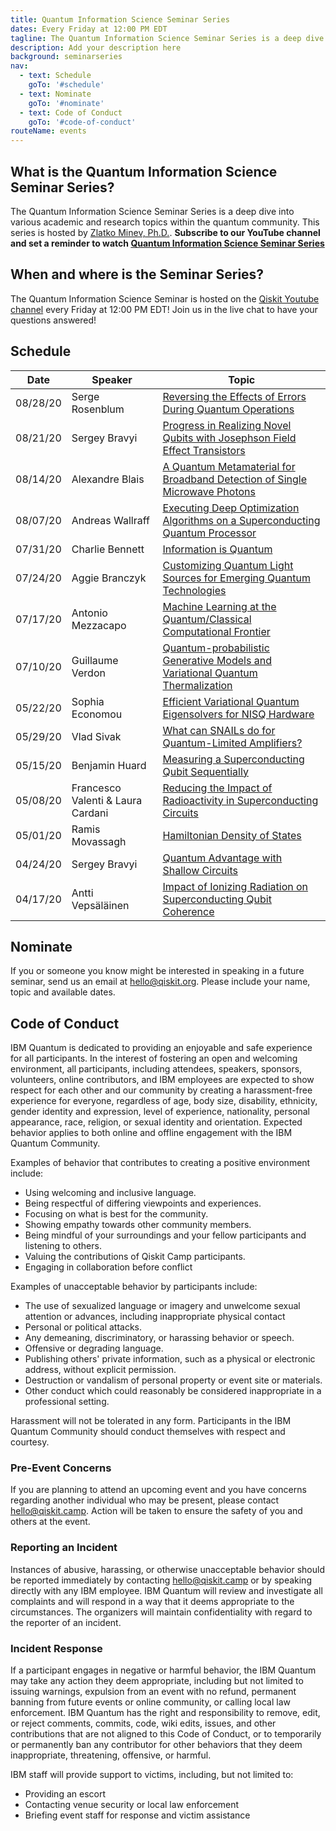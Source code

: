 ```yaml
---
title: Quantum Information Science Seminar Series
dates: Every Friday at 12:00 PM EDT
tagline: The Quantum Information Science Seminar Series is a deep dive into various academic and research topics within the quantum community. 
description: Add your description here
background: seminarseries
nav:
  - text: Schedule
    goTo: '#schedule'
  - text: Nominate
    goTo: '#nominate'
  - text: Code of Conduct
    goTo: '#code-of-conduct'
routeName: events
---
```


## What is the Quantum Information Science Seminar Series?
The Quantum Information Science Seminar Series is a deep dive into various academic and research topics within the quantum community. This series is hosted by [Zlatko Minev, Ph.D.](https://twitter.com/zlatko_minev). **Subscribe to our YouTube channel and set a reminder to watch [Quantum Information Science Seminar Series](https://www.youtube.com/watch?v=7dfw8k2p1to&feature=youtu.be)**

## When and where is the Seminar Series?
The Quantum Information Science Seminar is hosted on the [Qiskit Youtube channel](https://www.youtube.com/watch?v=1JT3ei4CXgM&list=PLOFEBzvs-Vvr0uEoGFo08n4-WrM_8fft2) every Friday at 12:00 PM EDT! Join us in the live chat to have your questions answered! 

## Schedule

|   Date   |       Speaker      | Topic | 
|   ----   |       -------      | ----- |
| 08/28/20 |   Serge Rosenblum    | [Reversing the Effects of Errors During Quantum Operations](https://youtu.be/Pidnhi_nOC4?list=PLOFEBzvs-Vvr0uEoGFo08n4-WrM_8fft2)|
| 08/21/20 |   Sergey Bravyi    | [Progress in Realizing Novel Qubits with Josephson Field Effect Transistors](https://youtu.be/tKU-dla3jI0?list=PLOFEBzvs-Vvr0uEoGFo08n4-WrM_8fft2)|
| 08/14/20 |   Alexandre Blais   | [A Quantum Metamaterial for Broadband Detection of Single Microwave Photons](https://youtu.be/1JT3ei4CXgM?list=PLOFEBzvs-Vvr0uEoGFo08n4-WrM_8fft2)|
| 08/07/20 |   Andreas Wallraff    | [Executing Deep Optimization Algorithms on a Superconducting Quantum Processor](https://youtu.be/SDPwfg0MBqc?list=PLOFEBzvs-Vvr0uEoGFo08n4-WrM_8fft2)|
| 07/31/20 |   Charlie Bennett    | [Information is Quantum](https://youtu.be/rslt-LwtDK4?list=PLOFEBzvs-Vvr0uEoGFo08n4-WrM_8fft2)|
| 07/24/20 |   Aggie Branczyk    | [Customizing Quantum Light Sources for Emerging Quantum Technologies](https://youtu.be/_rky-bqrlDo?list=PLOFEBzvs-Vvr0uEoGFo08n4-WrM_8fft2)|
| 07/17/20 |   Antonio Mezzacapo | [Machine Learning at the Quantum/Classical Computational Frontier](https://youtu.be/dtLjvGqPoVM?list=PLOFEBzvs-Vvr0uEoGFo08n4-WrM_8fft2)|
| 07/10/20 |   Guillaume Verdon | [Quantum-probabilistic Generative Models and Variational Quantum Thermalization](https://youtu.be/sS5ovtbXDGQ?list=PLOFEBzvs-Vvr0uEoGFo08n4-WrM_8fft2)|
| 05/22/20 |   Sophia Economou  | [Efficient Variational Quantum Eigensolvers for NISQ Hardware](https://youtu.be/ptb5xdoXlsA?list=PLOFEBzvs-Vvr0uEoGFo08n4-WrM_8fft2)|
| 05/29/20 |   Vlad Sivak       | [What can SNAILs do for Quantum-Limited Amplifiers?](https://youtu.be/HnF7iGA0H-0?list=PLOFEBzvs-Vvr0uEoGFo08n4-WrM_8fft2)|
| 05/15/20 |   Benjamin Huard   | [Measuring a Superconducting Qubit Sequentially](https://youtu.be/8XMfxOxbKGg?list=PLOFEBzvs-Vvr0uEoGFo08n4-WrM_8fft2)|
| 05/08/20 |   Francesco Valenti & Laura Cardani    | [Reducing the Impact of Radioactivity in Superconducting Circuits](https://youtu.be/Q8QJch6_M7I?list=PLOFEBzvs-Vvr0uEoGFo08n4-WrM_8fft2&t=2)|
| 05/01/20 |  Ramis Movassagh   | [Hamiltonian Density of States](https://youtu.be/yAqb6AsELek?list=PLOFEBzvs-Vvr0uEoGFo08n4-WrM_8fft2&t=2)|
| 04/24/20 |   Sergey Bravyi    | [Quantum Advantage with Shallow Circuits](https://youtu.be/uwZjUI5eKAk?list=PLOFEBzvs-Vvr0uEoGFo08n4-WrM_8fft2&t=24)|
| 04/17/20 | Antti Vepsäläinen  | [Impact of Ionizing Radiation on Superconducting Qubit Coherence](https://www.youtube.com/watch?v=iKgysY097Ok&list=PLOFEBzvs-Vvr0uEoGFo08n4-WrM_8fft2&t=355s)|
  
## Nominate

If you or someone you know might be interested in speaking in a future seminar, send us an email at hello@qiskit.org. Please include your name, topic and available dates. 
   
## Code of Conduct

IBM Quantum is dedicated to providing an enjoyable and safe experience for all participants. In the interest of fostering an open and welcoming environment, all participants, including attendees, speakers, sponsors, volunteers, online contributors, and IBM employees are expected to show respect for each other and our community by creating a harassment-free experience for everyone, regardless of age, body size, disability, ethnicity, gender identity and expression, level of experience, nationality, personal appearance, race, religion, or sexual identity and orientation. Expected behavior applies to both online and offline engagement with the IBM Quantum Community.

Examples of behavior that contributes to creating a positive environment include:

- Using welcoming and inclusive language.
- Being respectful of differing viewpoints and experiences.
- Focusing on what is best for the community.
- Showing empathy towards other community members.
- Being mindful of your surroundings and your fellow participants and listening to others.
- Valuing the contributions of Qiskit Camp participants.
- Engaging in collaboration before conflict

Examples of unacceptable behavior by participants include:

- The use of sexualized language or imagery and unwelcome sexual attention or advances, including inappropriate physical contact
- Personal or political attacks.
- Any demeaning, discriminatory, or harassing behavior or speech.
- Offensive or degrading language.
- Publishing others' private information, such as a physical or electronic address, without explicit permission.
- Destruction or vandalism of personal property or event site or materials.
- Other conduct which could reasonably be considered inappropriate in a professional setting.

Harassment will not be tolerated in any form. Participants in the IBM Quantum Community should conduct themselves with respect and courtesy.

### Pre-Event Concerns

If you are planning to attend an upcoming event and you have concerns regarding another individual who may be present, please contact [hello@qiskit.camp](mailto:hello@qiskit.camp). Action will be taken to ensure the safety of you and others at the event.

### Reporting an Incident

Instances of abusive, harassing, or otherwise unacceptable behavior should be reported immediately by contacting [hello@qiskit.camp](mailto:hello@qiskit.camp) or by speaking directly with any IBM employee. IBM Quantum will review and investigate all complaints and will respond in a way that it deems appropriate to the circumstances. The organizers will maintain confidentiality with regard to the reporter of an incident.

### Incident Response

If a participant engages in negative or harmful behavior, the IBM Quantum may take any action they deem appropriate, including but not limited to issuing warnings, expulsion from an event with no refund, permanent banning from future events or online community, or calling local law enforcement. IBM Quantum has the right and responsibility to remove, edit, or reject comments, commits, code, wiki edits, issues, and other contributions that are not aligned to this Code of Conduct, or to temporarily or permanently ban any contributor for other behaviors that they deem inappropriate, threatening, offensive, or harmful.

IBM staff will provide support to victims, including, but not limited to:

- Providing an escort
- Contacting venue security or local law enforcement
- Briefing event staff for response and victim assistance
